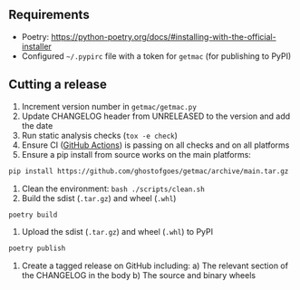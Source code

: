 ## Requirements
- Poetry: https://python-poetry.org/docs/#installing-with-the-official-installer
- Configured `~/.pypirc` file with a token for `getmac` (for publishing to PyPI)

## Cutting a release
1. Increment version number in `getmac/getmac.py`
1. Update CHANGELOG header from UNRELEASED to the version and add the date
1. Run static analysis checks (`tox -e check`)
1. Ensure CI ([GitHub Actions](https://github.com/GhostofGoes/getmac/actions)) is passing on all checks and on all platforms
1. Ensure a pip install from source works on the main platforms:
```bash
pip install https://github.com/ghostofgoes/getmac/archive/main.tar.gz
```
1. Clean the environment: `bash ./scripts/clean.sh`
1. Build the sdist (`.tar.gz`) and wheel (`.whl`)
```bash
poetry build
```
1. Upload the sdist (`.tar.gz`) and wheel (`.whl`) to PyPI
```bash
poetry publish
```
1. Create a tagged release on GitHub including:
    a) The relevant section of the CHANGELOG in the body
    b) The source and binary wheels
